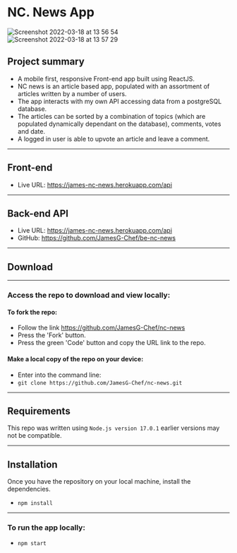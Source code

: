 # NC. News App
![Screenshot 2022-03-18 at 13 56 54](https://user-images.githubusercontent.com/64259737/159016153-d2a63df9-bdac-48c5-8d7a-b67c2c989708.png)
![Screenshot 2022-03-18 at 13 57 29](https://user-images.githubusercontent.com/64259737/159016245-11c6ddc4-c907-42b6-97ba-8f4747b917e1.png)
## Project summary

- A mobile first, responsive Front-end app built using ReactJS.
- NC news is an article based app, populated with an assortment of articles written by a number of users.
- The app interacts with my own API accessing data from a postgreSQL database.
- The articles can be sorted by a combination of topics (which are populated dynamically dependant on the database), comments, votes and date.
- A logged in user is able to upvote an article and leave a comment.

---
## Front-end

- Live URL: https://james-nc-news.herokuapp.com/api

---

## Back-end API

- Live URL: https://james-nc-news.herokuapp.com/api
- GitHub: https://github.com/JamesG-Chef/be-nc-news

---
## Download
---
### Access the repo to download and view locally:
#### **To fork the repo:**

 - Follow the link https://github.com/JamesG-Chef/nc-news
 - Press the 'Fork' button.
 - Press the green 'Code' button and copy the URL link to the repo.


#### **Make a local copy of the repo on your device:**
 - Enter into the command line:
 -  `git clone https://github.com/JamesG-Chef/nc-news.git`

---
## Requirements
This repo was written using `Node.js version 17.0.1` earlier versions may not be compatible.

---

## Installation
Once you have the repository on your local machine, install the dependencies.

- `npm install`

---

### To run the app locally:

- `npm start`
